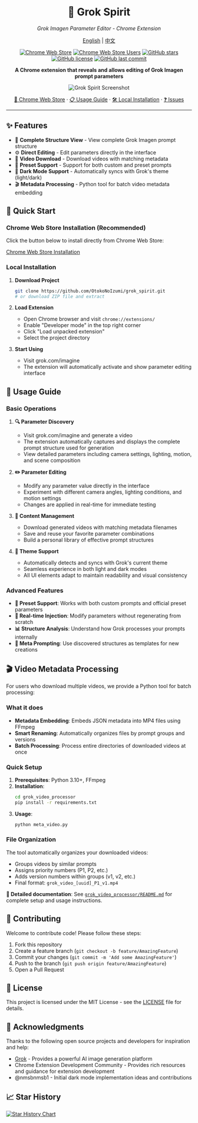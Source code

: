 <div align="center">

# 🎨 Grok Spirit

*Grok Imagen Parameter Editor - Chrome Extension*

[English](README.md) | [中文](README_zh.md)

[![Chrome Web Store](https://img.shields.io/chrome-web-store/v/logaoplejbodjhnogdndgllocmpmlako?label=Chrome%20Web%20Store&color=blue)](https://chromewebstore.google.com/detail/logaoplejbodjhnogdndgllocmpmlako)
[![Chrome Web Store Users](https://img.shields.io/chrome-web-store/users/logaoplejbodjhnogdndgllocmpmlako?label=Active%20Users&color=green)](https://chromewebstore.google.com/detail/logaoplejbodjhnogdndgllocmpmlako)
[![GitHub stars](https://img.shields.io/github/stars/OtokoNoIzumi/grok_spirit?color=yellow&label=GitHub%20Stars)](https://github.com/OtokoNoIzumi/grok_spirit/stargazers)
[![GitHub license](https://img.shields.io/github/license/OtokoNoIzumi/grok_spirit?color=blue)](https://github.com/OtokoNoIzumi/grok_spirit/blob/main/LICENSE)
[![GitHub last commit](https://img.shields.io/github/last-commit/OtokoNoIzumi/grok_spirit)](https://github.com/OtokoNoIzumi/grok_spirit/commits)

**A Chrome extension that reveals and allows editing of Grok Imagen prompt parameters**

![Grok Spirit Screenshot](https://otokonoizumi.github.io/media/grok%20spirit.png)

[🏪 Chrome Web Store](https://chromewebstore.google.com/detail/logaoplejbodjhnogdndgllocmpmlako) · [📋 Usage Guide](#usage-guide) · [🛠️ Local Installation](#local-installation) · [❓ Issues](https://github.com/OtokoNoIzumi/grok_spirit/issues)

</div>

---

## ✨ Features

- 🎯 **Complete Structure View** - View complete Grok Imagen prompt structure
- ⚙️ **Direct Editing** - Edit parameters directly in the interface
- 💾 **Video Download** - Download videos with matching metadata
- 🔧 **Preset Support** - Support for both custom and preset prompts
- 🌙 **Dark Mode Support** - Automatically syncs with Grok's theme (light/dark)
- 🎬 **Metadata Processing** - Python tool for batch video metadata embedding

## 🚀 Quick Start

### Chrome Web Store Installation (Recommended)

Click the button below to install directly from Chrome Web Store:

[Chrome Web Store Installation](https://chromewebstore.google.com/detail/logaoplejbodjhnogdndgllocmpmlako)

### Local Installation

1. **Download Project**
   ```bash
   git clone https://github.com/OtokoNoIzumi/grok_spirit.git
   # or download ZIP file and extract
   ```

2. **Load Extension**
   - Open Chrome browser and visit `chrome://extensions/`
   - Enable "Developer mode" in the top right corner
   - Click "Load unpacked extension"
   - Select the project directory

3. **Start Using**
   - Visit grok.com/imagine
   - The extension will automatically activate and show parameter editing interface

## 📖 Usage Guide

### Basic Operations

1. **🔍 Parameter Discovery**
   - Visit grok.com/imagine and generate a video
   - The extension automatically captures and displays the complete prompt structure used for generation
   - View detailed parameters including camera settings, lighting, motion, and scene composition

2. **✏️ Parameter Editing**
   - Modify any parameter value directly in the interface
   - Experiment with different camera angles, lighting conditions, and motion settings
   - Changes are applied in real-time for immediate testing

3. **💾 Content Management**
   - Download generated videos with matching metadata filenames
   - Save and reuse your favorite parameter combinations
   - Build a personal library of effective prompt structures

4. **🌙 Theme Support**
   - Automatically detects and syncs with Grok's current theme
   - Seamless experience in both light and dark modes
   - All UI elements adapt to maintain readability and visual consistency

### Advanced Features

- **🎯 Preset Support**: Works with both custom prompts and official preset parameters
- **🔄 Real-time Injection**: Modify parameters without regenerating from scratch
- **📊 Structure Analysis**: Understand how Grok processes your prompts internally
- **🎨 Meta Prompting**: Use discovered structures as templates for new creations

## 🎬 Video Metadata Processing

For users who download multiple videos, we provide a Python tool for batch processing:

### What it does
- **Metadata Embedding**: Embeds JSON metadata into MP4 files using FFmpeg
- **Smart Renaming**: Automatically organizes files by prompt groups and versions
- **Batch Processing**: Process entire directories of downloaded videos at once

### Quick Setup
1. **Prerequisites**: Python 3.10+, FFmpeg
2. **Installation**:
   ```bash
   cd grok_video_processor
   pip install -r requirements.txt
   ```
3. **Usage**:
   ```bash
   python meta_video.py
   ```

### File Organization
The tool automatically organizes your downloaded videos:
- Groups videos by similar prompts
- Assigns priority numbers (P1, P2, etc.)
- Adds version numbers within groups (v1, v2, etc.)
- Final format: `grok_video_[uuid]_P1_v1.mp4`

**📖 Detailed documentation**: See [`grok_video_processor/README.md`](grok_video_processor/README.md) for complete setup and usage instructions.

## 🤝 Contributing

Welcome to contribute code! Please follow these steps:

1. Fork this repository
2. Create a feature branch (`git checkout -b feature/AmazingFeature`)
3. Commit your changes (`git commit -m 'Add some AmazingFeature'`)
4. Push to the branch (`git push origin feature/AmazingFeature`)
5. Open a Pull Request

## 📄 License

This project is licensed under the MIT License - see the [LICENSE](LICENSE) file for details.

## 🙏 Acknowledgments

Thanks to the following open source projects and developers for inspiration and help:

- [Grok](https://grok.com/) - Provides a powerful AI image generation platform
- Chrome Extension Development Community - Provides rich resources and guidance for extension development
- @nmsbnmsb1 - Initial dark mode implementation ideas and contributions

## 📈 Star History

[![Star History Chart](https://api.star-history.com/svg?repos=OtokoNoIzumi/grok-spirit&type=Date)](https://star-history.com/#OtokoNoIzumi/grok-spirit&Date)
